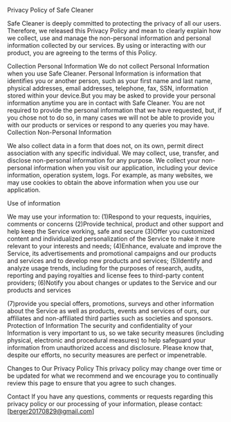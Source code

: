 Privacy                                                               Policy of Safe Cleaner

Safe Cleaner is deeply committed to protecting the privacy of all our users. Therefore, we released this Privacy Policy and mean to clearly explain how we collect, use and manage the non-personal information and personal information collected by our services.
By using or interacting with our product, you are agreeing to the terms of this Policy.

Collection Personal Information
We do not collect Personal Information when you use Safe Cleaner. Personal Information is information that identifies you or another person, such as your first name and last name, physical addresses, email addresses, telephone, fax, SSN, information stored within your device.But you may be asked to provide your personal information anytime you are in contact with Safe Cleaner. You are not required to provide the personal information that we have requested, but, if you chose not to do so, in many cases we will not be able to provide you with our products or services or respond to any queries you may have.
Collection Non-Personal Information

We also collect data in a form that does not, on its own, permit direct association with any specific individual. We may collect, use, transfer, and disclose non-personal information for any purpose. We collect your non-personal information when you visit our application, including your device information, operation system, logs. For example, as many websites, we may use cookies to obtain the above information when you use our application. 

Use of information

We may use your information to:
(1)Respond to your requests, inquiries, comments or concerns
(2)Provide technical, product and other support and help keep the Service working, safe and secure
(3)Offer you customized content and individualized personalization of the Service to make it more relevant to your interests and needs;
(4)Enhance, evaluate and improve the Service, its advertisements and promotional campaigns and our products and services and to develop new products and services;
(5)Identify and analyze usage trends, including for the purposes of research, audits, reporting and paying royalties and license fees to third-party content providers;
(6)Notify you about changes or updates to the Service and our products and services

(7)provide you special offers, promotions, surveys and other information about the Service as well as products, events and services of ours, our affiliates and non-affiliated third parties such as societies and sponsors.
Protection of Information
The security and confidentiality of your Information is very important to us, so we take security measures (including physical, electronic and procedural measures) to help safeguard your information from unauthorized access and disclosure. Please know that, despite our efforts, no security measures are perfect or impenetrable.

Changes to Our Privacy Policy
This privacy policy may change over time or be updated for what we recommend and we encourage you to continually review this page to ensure that you agree to such changes.

Contact
If you have any questions, comments or requests regarding this privacy policy or our processing of your information, please contact: [berger20170829@gmail.com]

